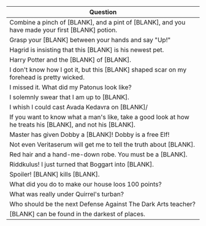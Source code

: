 Question |
--- |
Combine a pinch of [BLANK], and a pint of [BLANK], and you have made your first [BLANK] potion. |
Grasp your [BLANK] between your hands and say "Up!" |
Hagrid is insisting that this [BLANK] is his newest pet. |
Harry Potter and the [BLANK] of [BLANK]. |
I don't know how I got it, but this [BLANK] shaped scar on my forehead is pretty wicked. |
I missed it. What did my Patonus look like? |
I solemnly swear that I am up to [BLANK]. |
I whish I could cast Avada Kedavra on [BLANK]/ |
If you want to know what a man's like, take a good look at how he treats his [BLANK], and not his [BLANK]. |
Master has given Dobby a [BLANK]! Dobby is a free Elf! |
Not even Veritaserum will get me to tell the truth about [BLANK]. |
Red hair and a hand-me-down robe. You must be a [BLANK]. |
Riddkulus! I just turned that Boggart into [BLANK]. |
Spoiler! [BLANK] kills [BLANK]. |
What did you do to make our house loos 100 points? |
What was really under Quirrel's turban? |
Who should be the next Defense Against The Dark Arts teacher? |
[BLANK] can be found in the darkest of places. |
